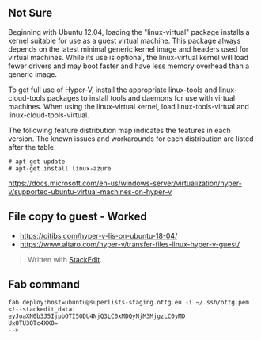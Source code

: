 ## Not Sure
Beginning with Ubuntu 12.04, loading the "linux-virtual" package installs a kernel suitable for use as a guest virtual machine. This package always depends on the latest minimal generic kernel image and headers used for virtual machines. While its use is optional, the linux-virtual kernel will load fewer drivers and may boot faster and have less memory overhead than a generic image.

To get full use of Hyper-V, install the appropriate linux-tools and linux-cloud-tools packages to install tools and daemons for use with virtual machines. When using the linux-virtual kernel, load linux-tools-virtual and linux-cloud-tools-virtual.

The following feature distribution map indicates the features in each version. The known issues and workarounds for each distribution are listed after the table.

```
# apt-get update
# apt-get install linux-azure
```


https://docs.microsoft.com/en-us/windows-server/virtualization/hyper-v/supported-ubuntu-virtual-machines-on-hyper-v


## File copy to guest - Worked
* https://oitibs.com/hyper-v-lis-on-ubuntu-18-04/
* https://www.altaro.com/hyper-v/transfer-files-linux-hyper-v-guest/

> Written with [StackEdit](https://stackedit.io/).
## Fab command
```
fab deploy:host=ubuntu@superlists-staging.ottg.eu -i ~/.ssh/ottg.pem
<!--stackedit_data:
eyJoaXN0b3J5IjpbOTI5ODU4NjQ3LC0xMDQyNjM3MjgzLC0yMD
UxOTU3OTc4XX0=
-->